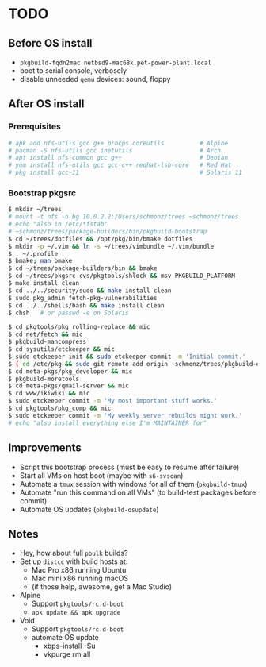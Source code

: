 # TODO

## Before OS install

- `pkgbuild-fqdn2mac netbsd9-mac68k.pet-power-plant.local`
- boot to serial console, verbosely
- disable unneeded `qemu` devices: sound, floppy

## After OS install

### Prerequisites

```sh
# apk add nfs-utils gcc g++ procps coreutils          # Alpine
# pacman -S nfs-utils gcc inetutils                   # Arch
# apt install nfs-common gcc g++                      # Debian
# yum install nfs-utils gcc gcc-c++ redhat-lsb-core   # Red Hat
# pkg install gcc-11                                  # Solaris 11
```

### Bootstrap pkgsrc

```sh
$ mkdir ~/trees
# mount -t nfs -o bg 10.0.2.2:/Users/schmonz/trees ~schmonz/trees
# echo "also in /etc/*fstab"
# ~schmonz/trees/package-builders/bin/pkgbuild-bootstrap
$ cd ~/trees/dotfiles && /opt/pkg/bin/bmake dotfiles
$ mkdir -p ~/.vim && ln -s ~/trees/vimbundle ~/.vim/bundle
$ . ~/.profile
$ bmake; man bmake
$ cd ~/trees/package-builders/bin && bmake
$ cd ~/trees/pkgsrc-cvs/pkgtools/shlock && msv PKGBUILD_PLATFORM
$ make install clean
$ cd ../../security/sudo && make install clean
$ sudo pkg_admin fetch-pkg-vulnerabilities
$ cd ../../shells/bash && make install clean
$ chsh   # or passwd -e on Solaris

$ cd pkgtools/pkg_rolling-replace && mic
$ cd net/fetch && mic
$ pkgbuild-mancompress
$ cd sysutils/etckeeper && mic
$ sudo etckeeper init && sudo etckeeper commit -m 'Initial commit.'
$ ( cd /etc/pkg && sudo git remote add origin ~schmonz/trees/pkgbuild-etc.git sudo git branch -M $PLATFORM && sudo git gc && sudo git push -u origin HEAD )
$ cd meta-pkgs/pkg_developer && mic
$ pkgbuild-moretools
$ cd meta-pkgs/qmail-server && mic
$ cd www/ikiwiki && mic
$ sudo etckeeper commit -m 'My most important stuff works.'
$ cd pkgtools/pkg_comp && mic
$ sudo etckeeper commit -m 'My weekly server rebuilds might work.'
# echo "also install everything else I'm MAINTAINER for"
```


## Improvements

- Script this bootstrap process (must be easy to resume after failure)
- Start all VMs on host boot (maybe with `s6-svscan`)
- Automate a `tmux` session with windows for all of them (`pkgbuild-tmux`)
- Automate "run this command on all VMs" (to build-test packages before commit)
- Automate OS updates (`pkgbuild-osupdate`)


## Notes

- Hey, how about full `pbulk` builds?
- Set up `distcc` with build hosts at:
    - Mac Pro x86 running Ubuntu
    - Mac mini x86 running macOS
    - (if those help, awesome, get a Mac Studio)
- Alpine
    - Support `pkgtools/rc.d-boot`
    - `apk update && apk upgrade`
- Void
    - Support `pkgtools/rc.d-boot`
    - automate OS update
        - xbps-install -Su
        - vkpurge rm all
